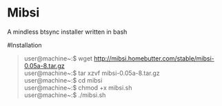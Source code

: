 Mibsi
=====

A mindless btsync installer written in bash


#Installation
>
>user@machine~:$ wget 
>http://mibsi.homebutter.com/stable/mibsi-0.05a-8.tar.gz  
>user@machine~:$ tar xzvf mibsi-0.05a-8.tar.gz  
>user@machine~:$ cd mibsi  
>user@machine~:$ chmod +x mibsi.sh  
>user@machine~:$ ./mibsi.sh  
>


